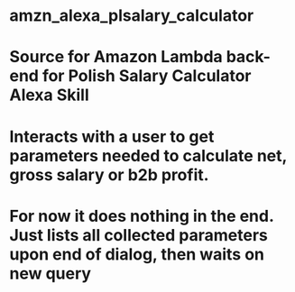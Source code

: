# amzn_alexa_plsalary_calculator
# Source for Amazon Lambda back-end for Polish Salary Calculator Alexa Skill
# Interacts with a user to get parameters needed to calculate net, gross salary or b2b profit.
# For now it does nothing in the end. Just lists all collected parameters upon end of dialog, then waits on new query
